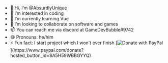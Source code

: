 - 👋 Hi, I’m @AbsurdlyUnique
- 👀 I’m interested in coding
- 🌱 I’m currently learning Vue
- 💞️ I’m looking to collaborate on software and games
- 📫 You can reach me via discord at GameDevBubble#9742
- 😄 Pronouns: he/him
- ⚡ Fun fact: I start project which I won't ever finish
[![Donate with PayPal]([https://www.paypalobjects.com/en_US/i/btn/btn_donate_LG.gif](https://viatesting.files.wordpress.com/2020/03/paypal-donate-button.png?w=640))](https://www.paypal.com/donate?hosted_button_id=8A5H59WBBGYYQ)
<!---
AbsurdlyUnique/AbsurdlyUnique is a ✨ special ✨ repository because its `README.md` (this file) appears on your GitHub profile.
You can click the Preview link to take a look at your changes.
--->
